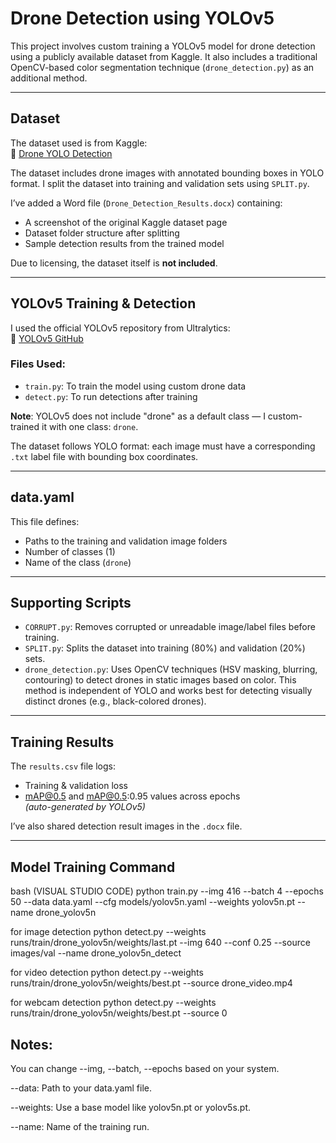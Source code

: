 #  Drone Detection using YOLOv5

This project involves custom training a YOLOv5 model for drone detection using a publicly available dataset from Kaggle. It also includes a traditional OpenCV-based color segmentation technique (`drone_detection.py`) as an additional method.

---

##  Dataset

The dataset used is from Kaggle:  
🔗 [Drone YOLO Detection](https://www.kaggle.com/datasets/sshikamaru/drone-yolo-detection)

The dataset includes drone images with annotated bounding boxes in YOLO format. I split the dataset into training and validation sets using `SPLIT.py`.

I’ve added a Word file (`Drone_Detection_Results.docx`) containing:
- A screenshot of the original Kaggle dataset page
- Dataset folder structure after splitting
- Sample detection results from the trained model

Due to licensing, the dataset itself is **not included**.

---

##  YOLOv5 Training & Detection

I used the official YOLOv5 repository from Ultralytics:  
🔗 [YOLOv5 GitHub](https://github.com/ultralytics/yolov5)

### Files Used:
- `train.py`: To train the model using custom drone data
- `detect.py`: To run detections after training

**Note**: YOLOv5 does not include "drone" as a default class — I custom-trained it with one class: `drone`.

The dataset follows YOLO format: each image must have a corresponding `.txt` label file with bounding box coordinates.

---

##  data.yaml

This file defines:
- Paths to the training and validation image folders
- Number of classes (1)
- Name of the class (`drone`)

---

##  Supporting Scripts

- `CORRUPT.py`: Removes corrupted or unreadable image/label files before training.
- `SPLIT.py`: Splits the dataset into training (80%) and validation (20%) sets.
- `drone_detection.py`: Uses OpenCV techniques (HSV masking, blurring, contouring) to detect drones in static images based on color. This method is independent of YOLO and works best for detecting visually distinct drones (e.g., black-colored drones).

---

##  Training Results

The `results.csv` file logs:
- Training & validation loss
- mAP@0.5 and mAP@0.5:0.95 values across epochs  
*(auto-generated by YOLOv5)*

I’ve also shared detection result images in the `.docx` file.

---

##  Model Training Command

bash (VISUAL STUDIO CODE)
python train.py --img 416 --batch 4 --epochs 50 --data data.yaml --cfg models/yolov5n.yaml --weights yolov5n.pt --name drone_yolov5n 

for image detection
python detect.py --weights runs/train/drone_yolov5n/weights/last.pt --img 640 --conf 0.25 --source images/val --name drone_yolov5n_detect

for video detection
python detect.py --weights runs/train/drone_yolov5n/weights/best.pt --source drone_video.mp4

for webcam detection
python detect.py --weights runs/train/drone_yolov5n/weights/best.pt --source 0

## Notes:

You can change --img, --batch, --epochs based on your system.

--data: Path to your data.yaml file.

--weights: Use a base model like yolov5n.pt or yolov5s.pt.

--name: Name of the training run.
#
